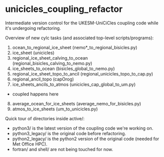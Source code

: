 # unicicles_coupling_refactor
Intermediate version control for the UKESM-UniCiCles coupling code while it's undergoing refactoring.

Overview of new cylc tasks (and associated top-level scripts/programs):
1. ocean_to_regional_ice_sheet (nemo*_to_regional_bisicles.py)
2. ice_sheet (unicicles)
3. regional_ice_sheet_calving_to_ocean (regional_bisicles_calving_to_nemo.py)
4. ice_sheets_to_ocean (bisicles_global_to_nemo.py)
5. regional_ice_sheet_topo_to_ancil (regional_unicicles_topo_to_cap.py)
6. regional_ancil_topo (capOrog)
7. ice_sheets_ancils_to_atmos (unicicles_cap_global_to_um.py)
- coupled happens here
8. average_ocean_for_ice_sheets (average_nemo_for_bisicles.py)
9. atmos_to_ice_sheets (um_to_unicicles.py)

Quick tour of directories inside active/:
- python3/ is the latest version of the coupling code we're working on.
- python3_legacy/ is the original code before refactoring.
- python2_legacy/ is the python2 version of the original code (needed for Met Office HPC).
- fortran/ and shell/ are not being touched for now.
